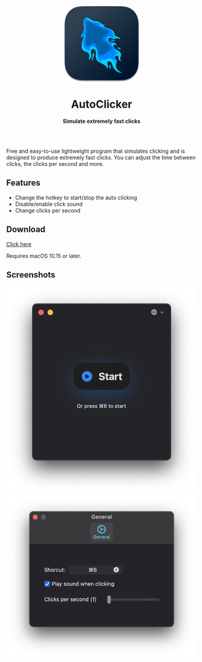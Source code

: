<div align="center">
	<a href="https://autoclicker.focux.dev">
		<img src="Shared/Assets.xcassets/AppIcon.appiconset/Icon-256%20(1).png" width="200" height="200">
	</a>
	<h1>AutoClicker</h1>
	<p>
		<b>Simulate extremely fast clicks</b>
	</p>
	<br>
	<br>
</div>

Free and easy-to-use lightweight program that simulates clicking and is designed to produce extremely fast clicks. You can adjust the time between clicks, the clicks per second and more.

## Features

- Change the hotkey to start/stop the auto clicking
- Disable/enable click sound
- Change clicks per second

## Download

[Click here](https://autoclicker.focux.dev/)

Requires macOS 10.15 or later.

## Screenshots

![](Misc/screenshot-1.png)
![](Misc/screenshot-2.png)